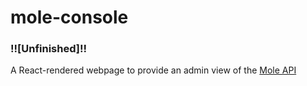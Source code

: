 # mole-console

### !![Unfinished]!!
A React-rendered webpage to provide an admin view of the [Mole API](https://github.com/theonlyjohnny/mole-api)
